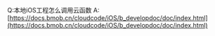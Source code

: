 Q:本地iOS工程怎么调用云函数
A:[https://docs.bmob.cn/cloudcode/iOS/b_developdoc/doc/index.html](https://docs.bmob.cn/cloudcode/iOS/b_developdoc/doc/index.html)






